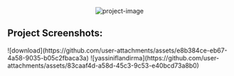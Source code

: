 <p align="center"><img src="https://socialify.git.ci/tahatoprak0/YasGruplama/image?description=1&amp;descriptionEditable=Random%20olu%C5%9Fturulan%20gruptaki%20ki%C5%9Filerin%2C%20ya%C5%9F%20s%C4%B1n%C4%B1fland%C4%B1rmas%C4%B1n%C4%B1%20yapan%20sim%C3%BClasyon&amp;font=Jost&amp;language=1&amp;name=1&amp;pattern=Solid&amp;theme=Light" alt="project-image"></p>

<h2>Project Screenshots:</h2>
![download](https://github.com/user-attachments/assets/e8b384ce-eb67-4a58-9035-b05c2fbaca3a)
![yassiniflandirma](https://github.com/user-attachments/assets/83caaf4d-a58d-45c3-9c53-e40bcd73a8b0)
